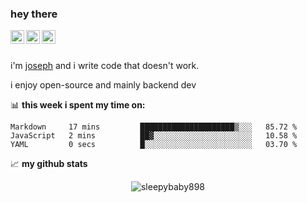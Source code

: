 ### hey there
<a href="https://www.instagram.com/sleepybaby898/">
  <img align="left" alt="sleepy's Instagram" width="22px" src="https://raw.githubusercontent.com/hussainweb/hussainweb/main/icons/instagram.png" />
</a>
<a href="https://discord.com/users/543692940573278208/">
  <img align="left" alt="sleepy's discord" width="22px" src="https://raw.githubusercontent.com/peterthehan/peterthehan/master/assets/discord.svg" />
</a>
<a href="https://twitter.com/realsleepybaby">
  <img align="left" alt="sleepy's twitter" width="22px" src="https://raw.githubusercontent.com/peterthehan/peterthehan/master/assets/twitter.svg" />
</a>

<br /><br />

i'm [joseph](https://sleepybaby898.github.io) and i write code that doesn't work.

i enjoy open-source and mainly backend dev

📊 **this week i spent my time on:**
<!--START_SECTION:waka-->

```text
Markdown     17 mins         █████████████████████▒░░░   85.72 %
JavaScript   2 mins          ██▓░░░░░░░░░░░░░░░░░░░░░░   10.58 %
YAML         0 secs          █░░░░░░░░░░░░░░░░░░░░░░░░   03.70 %
```

<!--END_SECTION:waka-->

📈 **my github stats**

<p align="center"> <img src="https://github-readme-stats.vercel.app/api?username=sleepybaby898&show_icons=true&theme=github_dark" alt="sleepybaby898" />